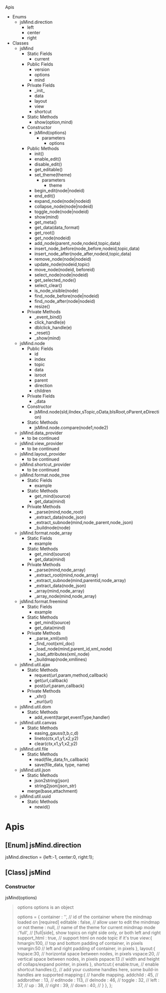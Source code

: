 Apis
* Enums
  * jsMind.direction
    * left
    * center
    * right
* Classes
  * jsMind
    * Static Fields
      * current
    * Public Fields
      * version
      * options
      * mind
    * Private Fields
      * \_init_
      * data
      * layout
      * view
      * shortcut
    * Static Methods
      * show(option,mind)
    * Constructor
      * jsMind(options)
        * parameters
          * options
    * Public Methods
      * init()
      * enable_edit()
      * disable_edit()
      * get_editable()
      * set_theme(theme)
        * parameters
          * theme
      * begin_edit(node|nodeid)
      * end_edit()
      * expand_node(node|nodeid)
      * collapse_node(node|nodeid)
      * toggle_node(node|nodeid)
      * show(mind)
      * get_meta()
      * get_data(data_format)
      * get_root()
      * get_node(nodeid)
      * add_node(parent_node,nodeid,topic,data)
      * insert_node_before(node_before,nodeid,topic,data)
      * insert_node_after(node_after,nodeid,topic,data)
      * remove_node(node|nodeid)
      * update_node(nodeid,topic)
      * move_node(nodeid, beforeid)
      * select_node(node|nodeid)
      * get_selected_node()
      * select_clear()
      * is_node_visible(node)
      * find_node_before(node|nodeid)
      * find_node_after(node|nodeid)
      * resize()
    * Private Methods
      * _event_bind()
      * click_handle(e)
      * dblclick_handle(e)
      * _reset()
      * _show(mind)
  * jsMind.node
    * Public Fields
      * id
      * index
      * topic
      * data
      * isroot
      * parent
      * direction
      * children
    * Private Fields
      * _data
    * Constructor
      * jsMind.node(sId,iIndex,sTopic,oData,bIsRoot,oParent,eDirection)
    * Static Methods
      * jsMind.node.compare(node1,node2)
  * jsMind.data_provider
    * to be continued
  * jsMind.view_provider
    * to be continued
  * jsMind.layout_provider
    * to be continued
  * jsMind.shortcut_provider
    * to be continued
  * jsMind.format.node_tree
    * Static Fields
      * example
    * Static Methods
      * get_mind(source)
      * get_data(mind)
    * Private Methods
      * _parse(mind,node_root)
      * _extract_data(node_json)
      * _extract_subnode(mind,node_parent,node_json)
      * _buildnode(node)
  * jsMind.format.node_array
    * Static Fields
      * example
    * Static Methods
      * get_mind(source)
      * get_data(mind)
    * Private Methods
      * _parse(mind,node_array)
      * _extract_root(mind,node_array)
      * _extract_subnode(mind,parentid,node_array)
      * _extract_data(node_json)
      * _array(mind,node_array)
      * _array_node(mind,node_array)
  * jsMind.format.freemind
    * Static Fields
      * example
    * Static Methods
      * get_mind(source)
      * get_data(mind)
    * Private Methods
      * _parse_xml(xml)
      * _find_root(xml_doc)
      * _load_node(mind,parent_id,xml_node)
      * _load_attributes(xml_node)
      * _buildmap(node,xmllines)
  * jsMind.util.ajax
    * Static Methods
      * request(url,param,method,callback)
      * get(url,callback)
      * post(url,param,callback)
    * Private Methods
      * _xhr()
      * _eurl(url)
  * jsMind.util.dom
    * Static Methods
      * add_event(target,eventType,handler)
  * jsMind.util.canvas
    * Static Methods
      * easing_gauss(t,b,c,d)
      * lineto(ctx,x1,y1,x2,y2)
      * clear(ctx,x1,y1,x2,y2)
  * jsMind.util.file
    * Static Methods
      * read(file_data,fn_callback)
      * save(file_data, type, name)
  * jsMind.util.json
    * Static Methods
      * json2string(json)
      * string2json(json_str)
    * merge(base,attachment)
  * jsMind.util.uuid
    * Static Methods
      * newid()


Apis
===

[Enum] jsMind.direction
---
jsMind.direction = {left:-1, center:0, right:1};

[Class] jsMind
---
### Constructor

jsMind(options)

> options
> options is an object
>
>   options = {
>       container : '',         // id of the container where the mindmap loaded on [required]
>       editable : false,       // allow user to edit the mindmap or not
>       theme : null,           // name of the theme for current mindmap
>       mode :'full',           // [full|side], show topics on right side only, or both left and right
>       support_html : true,    // support html on node topic if it's true
>       view:{
>           hmargin:100,        // top and bottom padding of container, in pixels
>           vmargin:50          // left and right padding of container, in pixels
>       },
>       layout:{
>           hspace:30,          // horizontal space between nodes, in pixels
>           vspace:20,          // vertical space between nodes, in pixels
>           pspace:13           // width and height of collaps/expand pointer, in pixels
>       },
>       shortcut:{
>           enable:true,        // enable shortcut
>           handles:{},         // add your custome handles here, some build-in handles are supported
>           mapping:{           // handle mapping.
>               addchild   : 45,    // <Insert>
>               addbrother : 13,    // <Enter>
>               editnode   : 113,   // <F2>
>               delnode    : 46,    // <Delete>
>               toggle     : 32,    // <Space>
>               left       : 37,    // <Left>
>               up         : 38,    // <Up>
>               right      : 39,    // <Right>
>               down       : 40,    // <Down>
>           }
>       },
>   };
>

